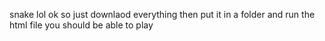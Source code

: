 snake
lol
ok so just downlaod everything
then put it in a folder
and run the html file
you should be able to play
